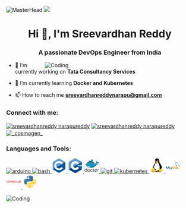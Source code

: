 ![MasterHead](https://media.tenor.com/eM3ZyYP2o1kAAAAC/universe.gif)
<img width="400" src="https://cdn.dribbble.com/users/2536766/screenshots/7446414/media/936f390f2afc857f1e42e9654b3ec73b.gif">
<h1 align="center">Hi 👋, I'm Sreevardhan Reddy</h1>
<h3 align="center">A passionate DevOps Engineer from India</h3>
<img align="right" alt="Coding" width="400" src="https://wallpaper-mania.com/wp-content/uploads/2018/09/High_resolution_wallpaper_background_ID_77701933029.jpg">

- 🔭 I’m currently working on **Tata Consultancy Services**

- 🌱 I’m currently learning **Docker and Kubernetes**

- 📫 How to reach me **sreevardhanreddynarapu@gmail.com**

<h3 align="left">Connect with me:</h3>
<p align="left">
<a href="https://linkedin.com/in/sreevardhanreddy narapureddy" target="blank"><img align="center" src="https://raw.githubusercontent.com/rahuldkjain/github-profile-readme-generator/master/src/images/icons/Social/linked-in-alt.svg" alt="sreevardhanreddy narapureddy" height="30" width="40" /></a>
<a href="https://fb.com/sreevardhanreddy narapureddy" target="blank"><img align="center" src="https://raw.githubusercontent.com/rahuldkjain/github-profile-readme-generator/master/src/images/icons/Social/facebook.svg" alt="sreevardhanreddy narapureddy" height="30" width="40" /></a>
<a href="https://instagram.com/_cosmogen_" target="blank"><img align="center" src="https://raw.githubusercontent.com/rahuldkjain/github-profile-readme-generator/master/src/images/icons/Social/instagram.svg" alt="_cosmogen_" height="30" width="40" /></a>
</p>

<h3 align="left">Languages and Tools:</h3>
<p align="left"> <a href="https://www.arduino.cc/" target="_blank" rel="noreferrer"> <img src="https://cdn.worldvectorlogo.com/logos/arduino-1.svg" alt="arduino" width="40" height="40"/> </a> <a href="https://www.gnu.org/software/bash/" target="_blank" rel="noreferrer"> <img src="https://www.vectorlogo.zone/logos/gnu_bash/gnu_bash-icon.svg" alt="bash" width="40" height="40"/> </a> <a href="https://www.cprogramming.com/" target="_blank" rel="noreferrer"> <img src="https://raw.githubusercontent.com/devicons/devicon/master/icons/c/c-original.svg" alt="c" width="40" height="40"/> </a> <a href="https://www.w3schools.com/cpp/" target="_blank" rel="noreferrer"> <img src="https://raw.githubusercontent.com/devicons/devicon/master/icons/cplusplus/cplusplus-original.svg" alt="cplusplus" width="40" height="40"/> </a> <a href="https://www.docker.com/" target="_blank" rel="noreferrer"> <img src="https://raw.githubusercontent.com/devicons/devicon/master/icons/docker/docker-original-wordmark.svg" alt="docker" width="40" height="40"/> </a> <a href="https://git-scm.com/" target="_blank" rel="noreferrer"> <img src="https://www.vectorlogo.zone/logos/git-scm/git-scm-icon.svg" alt="git" width="40" height="40"/> </a> <a href="https://kubernetes.io" target="_blank" rel="noreferrer"> <img src="https://www.vectorlogo.zone/logos/kubernetes/kubernetes-icon.svg" alt="kubernetes" width="40" height="40"/> </a> <a href="https://www.linux.org/" target="_blank" rel="noreferrer"> <img src="https://raw.githubusercontent.com/devicons/devicon/master/icons/linux/linux-original.svg" alt="linux" width="40" height="40"/> </a> <a href="https://www.mysql.com/" target="_blank" rel="noreferrer"> <img src="https://raw.githubusercontent.com/devicons/devicon/master/icons/mysql/mysql-original-wordmark.svg" alt="mysql" width="40" height="40"/> </a> <a href="https://www.oracle.com/" target="_blank" rel="noreferrer"> <img src="https://raw.githubusercontent.com/devicons/devicon/master/icons/oracle/oracle-original.svg" alt="oracle" width="40" height="40"/> </a> <a href="https://www.python.org" target="_blank" rel="noreferrer"> <img src="https://raw.githubusercontent.com/devicons/devicon/master/icons/python/python-original.svg" alt="python" width="40" height="40"/> </a> </p>
<img alt="Coding" width="1000" src="https://memeprod.sgp1.digitaloceanspaces.com/user-maker/67ba997efafb1e95ae1036cc3ca930a1.gif">
